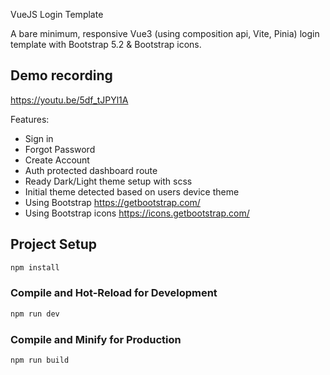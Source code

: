 VueJS Login Template

A bare minimum, responsive Vue3 (using composition api, Vite, Pinia) login template with Bootstrap 5.2 & Bootstrap icons. 

## Demo recording
https://youtu.be/5df_tJPYl1A

Features:
* Sign in
* Forgot Password
* Create Account
* Auth protected dashboard route
* Ready Dark/Light theme setup with scss
* Initial theme detected based on users device theme 
* Using Bootstrap https://getbootstrap.com/
* Using Bootstrap icons https://icons.getbootstrap.com/


## Project Setup

```sh
npm install
```

### Compile and Hot-Reload for Development

```sh
npm run dev
```

### Compile and Minify for Production

```sh
npm run build
```
